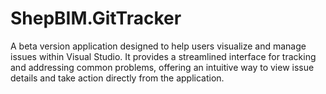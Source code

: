 # ShepBIM.GitTracker
A beta version application designed to help users visualize and manage issues within Visual Studio. It provides a streamlined interface for tracking and addressing common problems, offering an intuitive way to view issue details and take action directly from the application.
